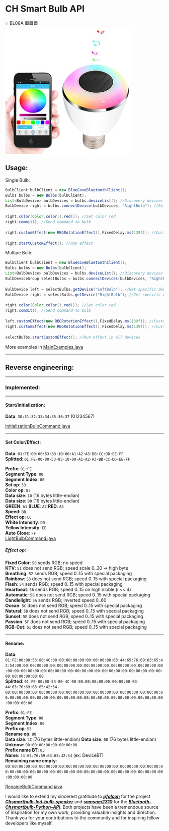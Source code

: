 # CH Smart Bulb API

:bulb: BL08A :red_square::green_square::blue_square:  
![Chsmartbulb.jpg](Chsmartbulb.jpg)

## Usage:

Single Bulb:

```java
BulbClient bulbClient = new BlueCoveBluetoothClient();
Bulbs bulbs = new Bulbs(bulbClient);
List<BulbDevice> bulbDevices = bulbs.deviceList(); //Discovery devices
BulbDevice right = bulbs.connectDevice(bulbDevices, "RightBulb"); //Select and connect single device

right.color(Color.color().red()); //Set color red
right.commit(); //Send command to bulb

right.customEffect(new RBGRotationEffect(),FixedDelay.ms(139f)); //Custom effect

right.startCustomEffect(); //Run effect
```

Multipe Bulb:

```java
BulbClient bulbClient = new BlueCoveBluetoothClient();
Bulbs bulbs = new Bulbs(bulbClient);
List<BulbDevice> bulbDevices = bulbs.deviceList(); //Discovery devices
BulbDeviceGroup selectBulbs = bulbs.connectDevices(bulbDevices, "RightBulb", "LeftBulb"); //Select and connect group of devices

BulbDevice left = selectBulbs.getDevice("LeftBulb"); //Get specific device
BulbDevice right = selectBulbs.getDevice("RightBulb"); //Get specific device

right.color(Color.color().red()); //Set color red
right.commit(); //Send command to bulb

left.customEffect(new RBGRotationEffect(),FixedDelay.ms(139f)); //Custom effect
right.customEffect(new RBGRotationEffect(),FixedDelay.ms(139f)); //Custom effect

selectBulbs.startCustomEffect(); //Run effect in all devices
```
More examples in [MainExamples.java](src%2Fmain%2Fjava%2Fbr%2Fcom%2Frafaelbiasi%2Fchsmartbulbled%2FMainExamples.java)  

---

## Reverse engineering:

---

### Implemented:

---

#### Start/initialization:

**Data**: `30:31:32:33:34:35:36:37` (01234567)

[InitializationBulbCommand.java](src%2Fmain%2Fjava%2Fbr%2Fcom%2Frafaelbiasi%2Fchsmartbulbled%2Fcommand%2FInitializationBulbCommand.java)

---

#### Set Color/Effect:

**Data**:               `01:FE:00:00:53:83:10:00:A1:A2:A3:BB:CC:DD:EE:FF`  
**Splitted**:           `01:FE-00-00-53-83-10-00-A1-A2-A3-BB-CC-DD-EE-FF`

**Prefix**:             `01:FE`  
**Segment Type**:       `00`  
**Segment Index**:      `00`  
**Set op**:             `53`   
**Color op**:           `83`  
**Data size**:          `10` (16 bytes little-endian)  
**Data size**:          `00` (16 bytes little-endian)  
**GREEN**:              `A1`
**BLUE**:               `A2`
**RED**:                `A3`  
**Speed**:              `BB`  
**Effect op**:          `CC`  
**White Intensity**:    `DD`  
**Yellow Intensity**:   `EE`  
**Auto Close**:         `FF`  
[LightBulbCommand.java](src%2Fmain%2Fjava%2Fbr%2Fcom%2Frafaelbiasi%2Fchsmartbulbled%2Fcommand%2FLightBulbCommand.java)
 
##### Effect op:

**Fixed Color**:        `50` sends RGB; no speed  
**KTV**:                `51` does not send RGB; speed scale 0..30 -> high byte  
**Breathing**:          `52` sends RGB; speed 0..15 with special packaging  
**Rainbow**:            `53` does not send RGB; speed 0..15 with special packaging  
**Flash**:              `54` sends RGB; speed 0..15 with special packaging  
**Heartbeat**:          `56` sends RGB; speed 0..15 on high nibble (i << 4)  
**Automatic**:          `58` does not send RGB; speed 0..15 with special packaging  
**Candlelight**:        `5A` sends RGB; inverted speed 0..60  
**Ocean**:              `5C` does not send RGB; speed 0..15 with special packaging  
**Natural**:            `5D` does not send RGB; speed 0..15 with special packaging  
**Sunset**:             `5E` does not send RGB; speed 0..15 with special packaging  
**Passion**:            `5F` does not send RGB; speed 0..15 with special packaging  
**RGB-Cut**:            `61` does not send RGB; speed 0..15 with special packaging  

---

#### Rename:

**Data**:                   `01:FE:00:00:53:80:4C:00:00:00:00:00:00:00:00:00:03:44:65:76:69:63:65:42:54:00:00:00:00:00:00:00:00:00:00:00:00:00:00:00:00:00:00:00:00:00:00:00:00:00:00:00:00:00:00:00:00:00:00:00:00:00:00:00:00:00:00:00:00:00:00:00:00:00:00:00`  
**Splitted**:               `01:FE-00:00-53-80-4C-00-00:00:00:00:00:00:00:00-03-44:65:76:69:63:65:42:54-00:00:00:00:00:00:00:00:00:00:00:00:00:00:00:00:00:00:00:00:00:00:00:00:00:00:00:00:00:00:00:00:00:00:00:00:00:00:00:00:00:00:00:00:00:00:00:00:00:00:00`

**Prefix**:                 `01:FE`  
**Segment Type**:           `00`  
**Segment Index**:          `00`  
**Prefix op**:              `53`  
**Rename op**:              `80`  
**Data size**:              `4C` (76 bytes little-endian) 
**Data size**:              `00` (76 bytes little-endian)  
**Unknow**:                 `00:00:00:00:00:00:00:00`  
**Prefix name BT**:         `03`  
**Name**:                   `44:65:76:69:63:65:42:54` (ex: DeviceBT)  
**Remaining name empty**:   `00:00:00:00:00:00:00:00:00:00:00:00:00:00:00:00:00:00:00:00:00:00:00:00:00:00:00:00:00:00:00:00:00:00:00:00:00:00:00:00:00:00:00:00:00:00:00:00:00:00:00`

[RenameBulbCommand.java](src%2Fmain%2Fjava%2Fbr%2Fcom%2Frafaelbiasi%2Fchsmartbulbled%2Fcommand%2FRenameBulbCommand.java)

I would like to extend my sincerest gratitude to 
[**_pfalcon_**](https://github.com/pfalcon) for the project 
[**_Chsmartbulb-led-bulb-speaker_**](https://github.com/pfalcon/Chsmartbulb-led-bulb-speaker) and 
[**_samsam2310_**](https://github.com/samsam2310) for the 
[**_Bluetooth-Chsmartbulb-Python-API_**](https://github.com/samsam2310/Bluetooth-Chsmartbulb-Python-API). Both projects have been a tremendous source of
inspiration for my own work, providing valuable insights and direction. Thank you for your contributions to the
community and for inspiring fellow developers like myself.
